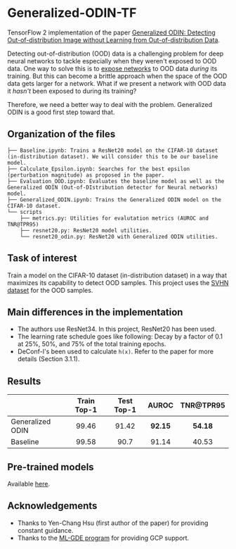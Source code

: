 # Generalized-ODIN-TF
TensorFlow 2 implementation of the paper [Generalized ODIN: Detecting Out-of-distribution Image without Learning from Out-of-distribution Data](https://arxiv.org/abs/2002.11297).

Detecting out-of-distribution (OOD) data is a challenging problem for deep neural networks to tackle especially when they weren't exposed to OOD data. One way to solve this is to [expose networks](https://arxiv.org/abs/1812.04606) to OOD data _during_ its training. But this can become a brittle approach when the space of the OOD data gets larger for a network. What if we present a network with OOD data it _hasn't_ been exposed to during its training? 

Therefore, we need a better way to deal with the problem. Generalized ODIN is a good first step toward that. 

## Organization of the files

```shell
├── Baseline.ipynb: Trains a ResNet20 model on the CIFAR-10 dataset (in-distribution dataset). We will consider this to be our baseline model.
├── Calculate_Epsilon.ipynb: Searches for the best epsilon (perturbation magnitude) as proposed in the paper. 
├── Evaluation_OOD.ipynb: Evaluates the baseline model as well as the Generalized ODIN (Out-of-DIstribution detector for Neural networks) model.
├── Generalized_ODIN.ipynb: Trains the Generalized ODIN model on the CIFAR-10 dataset. 
└── scripts
    ├── metrics.py: Utilities for evalutation metrics (AUROC and TNR@TPR95)
    ├── resnet20.py: ResNet20 model utilities. 
    └── resnet20_odin.py: ResNet20 with Generalized ODIN utilities. 
```

## Task of interest

Train a model on the CIFAR-10 dataset (in-distribution dataset) in a way that maximizes its capability to detect OOD samples. This project uses the [SVHN dataset](http://ufldl.stanford.edu/housenumbers/) for the OOD samples.

## Main differences in the implementation

* The authors use ResNet34. In this project, ResNet20 has been used. 
* The learning rate schedule goes like following: Decay by a factor of 0.1 at 25%, 50%, and 75% of the total training epochs. 
* DeConf-I's been used to calculate `h(x)`. Refer to the paper for more details (Section 3.1.1).

## Results

<p align="center">

|                  	| Train Top-1 	| Test Top-1 	| AUROC 	| TNR@TPR95 	|
|------------------	|:-----------:	|:----------:	|:-----:	|:---------:	|
| Generalized ODIN 	|    99.46    	|    91.42   	| **92.15** 	|   **54.18**   	|
|     Baseline     	|    99.58    	|    90.7    	| 91.14 	|   40.53   	|

</p>

## Pre-trained models

Available [here](https://github.com/sayakpaul/Generalized-ODIN-TF/releases/download/v1.0.0/models.tar.gz).

## Acknowledgements

* Thanks to Yen-Chang Hsu (first author of the paper) for providing constant guidance. 
* Thanks to the [ML-GDE program](https://developers.google.com/programs/experts/) for providing GCP support. 
